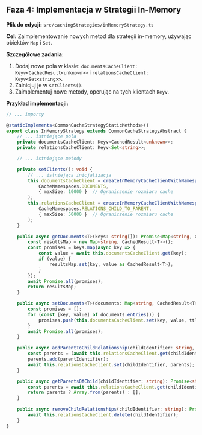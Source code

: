 
## Faza 4: Implementacja w Strategii In-Memory

**Plik do edycji:** `src/cachingStrategies/inMemoryStrategy.ts`

**Cel:** Zaimplementowanie nowych metod dla strategii in-memory, używając obiektów `Map` i `Set`.

**Szczegółowe zadania:**

1.  Dodaj nowe pola w klasie: `documentsCacheClient: Keyv<CachedResult<unknown>>` i `relationsCacheClient: Keyv<Set<string>>`.
2.  Zainicjuj je w `setClients()`.
3.  Zaimplementuj nowe metody, operując na tych klientach `Keyv`.

**Przykład implementacji:**

```typescript
// ... importy

@staticImplements<CommonCacheStrategyStaticMethods>()
export class InMemoryStrategy extends CommonCacheStrategyAbstract {
    // ... istniejące pola
    private documentsCacheClient: Keyv<CachedResult<unknown>>;
    private relationsCacheClient: Keyv<Set<string>>;

    // ... istniejące metody

    private setClients(): void {
        // ... istniejąca inicjalizacja
        this.documentsCacheClient = createInMemoryCacheClientWithNamespace(
            CacheNamespaces.DOCUMENTS,
            { maxSize: 10000 }  // Ograniczenie rozmiaru cache
        );
        this.relationsCacheClient = createInMemoryCacheClientWithNamespace(
            CacheNamespaces.RELATIONS_CHILD_TO_PARENT,
            { maxSize: 50000 }  // Ograniczenie rozmiaru cache
        );
    }

    public async getDocuments<T>(keys: string[]): Promise<Map<string, CachedResult<T>>> {
        const resultsMap = new Map<string, CachedResult<T>>();
        const promises = keys.map(async key => {
            const value = await this.documentsCacheClient.get(key);
            if (value) {
                resultsMap.set(key, value as CachedResult<T>);
            }
        });
        await Promise.all(promises);
        return resultsMap;
    }

    public async setDocuments<T>(documents: Map<string, CachedResult<T>>, ttl: number): Promise<void> {
        const promises = [];
        for (const [key, value] of documents.entries()) {
            promises.push(this.documentsCacheClient.set(key, value, ttl * 1000));
        }
        await Promise.all(promises);
    }

    public async addParentToChildRelationship(childIdentifier: string, parentIdentifier: string): Promise<void> {
        const parents = (await this.relationsCacheClient.get(childIdentifier)) || new Set<string>();
        parents.add(parentIdentifier);
        await this.relationsCacheClient.set(childIdentifier, parents);
    }

    public async getParentsOfChild(childIdentifier: string): Promise<string[]> {
        const parents = await this.relationsCacheClient.get(childIdentifier);
        return parents ? Array.from(parents) : [];
    }
    
    public async removeChildRelationships(childIdentifier: string): Promise<void> {
        await this.relationsCacheClient.delete(childIdentifier);
    }
}
```
